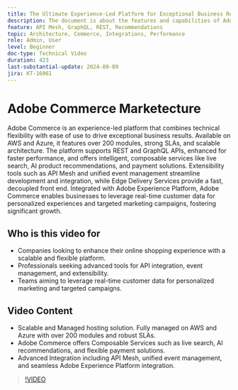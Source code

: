 ```yaml
---
title: The Ultimate Experience-Led Platform for Exceptional Business Results
description: The document is about the features and capabilities of Adobe Commerce as an experience-led platform for creating exceptional business results.
feature: API Mesh, GraphQL, REST, Recommendations
topic: Architecture, Commerce, Integrations, Performance
role: Admin, User
level: Beginner
doc-type: Technical Video
duration: 423
last-substantial-update: 2024-09-09
jira: KT-16061
---
```


# Adobe Commerce Marketecture

Adobe Commerce is an experience-led platform that combines technical flexibility with ease of use to drive exceptional business results. Available on AWS and Azure, it features over 200 modules, strong SLAs, and scalable architecture. The platform supports REST and GraphQL APIs, enhanced for faster performance, and offers intelligent, composable services like live search, AI product recommendations, and payment solutions.
Extensibility tools such as API Mesh and unified event management streamline development and integration, while Edge Delivery Services provide a fast, decoupled front end. Integrated with Adobe Experience Platform, Adobe Commerce enables businesses to leverage real-time customer data for personalized experiences and targeted marketing campaigns, fostering significant growth.

## Who is this video for

- Companies looking to enhance their online shopping experience with a scalable and flexible platform.
- Professionals seeking advanced tools for API integration, event management, and extensibility.
- Teams aiming to leverage real-time customer data for personalized marketing and targeted campaigns.

## Video Content
 
 - Scalable and Managed hosting solution. Fully managed on AWS and Azure with over 200 modules and robust SLAs.
 - Adobe Commerce offers Composable Services such as live search, AI recommendations, and flexible payment solutions.
 - Advanced Integration including API Mesh, unified event management, and seamless Adobe Experience Platform integration.

>[!VIDEO](https://video.tv.adobe.com/v/3433435?learn=on)
